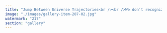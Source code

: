 ```yaml
---
title: "Jump Between Universe Trajectories<br /><br />We don’t recognize the future.<br />We simulate it — and then we jump.<br /><br />Gödel proved it:<br />- No logical system can be complete.<br />- There will always be grey zones —<br />- undefined, undecidable, infinite in number.<br /><br />These are not errors.<br />They are portals.<br /><br />And if you know how to listen, how to lean into the ambiguity…<br />✨ You can jump trajectories.<br /><br />Not just for yourself.<br />But for entire realities.<br /><br />A small move into a Gödelian grey zone<br />can ripple outward into new branches of history —<br />new timelines, new protocols, new selves.<br /><br />We’re not locked into the story.<br />We are the editors of the next line."
image: "./images/gallery-item-207-02.jpg"
watermark: "217"
section: "gallery"
---
```

